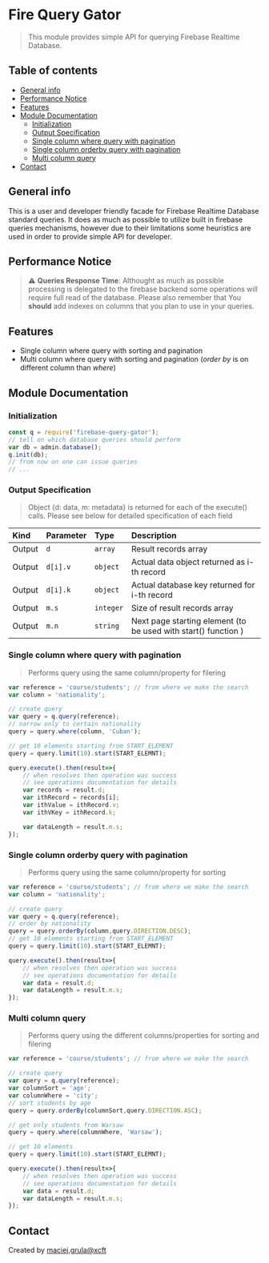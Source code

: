 # Fire Query Gator
> This module provides simple API for querying Firebase Realtime Database.

## Table of contents
* [General info](#general-info)
* [Performance Notice](#Performance-Notice)
* [Features](#Features)
* [Module Documentation](#Module-Documentation)  
    * [Initialization](#Initialization)  
    * [Output Specification](#Output-Specification)      
    * [Single column where query with pagination](#Single-column-where-query-with-pagination)   
    * [Single column orderby query with pagination](#Single-column-orderby-query-with-pagination)   
    * [Multi column query](#Multi-column-query)        
* [Contact](#contact)

## General info
This is a user and developer friendly facade for Firebase Realtime Database standard queries. It does as much as possible to utilize built in firebase queries mechanisms, however due to their limitations some heuristics are used in order to provide simple API for developer.

## Performance Notice
> :warning: **Queries Response Time**: Althought as much as possible processing is delegated to the firebase backend some operations will require full read of the database. Please also remember that You **should** add indexes on columns that you plan to use in your queries.

## Features
* Single column where query with sorting and pagination
* Multi column where query with sorting and pagination (_order by_ is on different column than _where_)

## Module Documentation

### Initialization
```javascript
const q = require('firebase-query-gator');
// tell on which database queries should perform
var db = admin.database();
q.init(db);
// from now on one can issue queries
// ...
```
### Output Specification
> Object {d: data, m: metadata} is returned for each of the execute() calls. Please see below for detailed specification of each field

|Kind| Parameter | Type | Description |
| :--- | :--- | :--- | :--- |
|Output| `d` | `array` | Result records array  |
|Output| `d[i].v` | `object` | Actual data object returned as i-th record  |
|Output| `d[i].k` | `object` | Actual database key returned for i-th record  |
|Output|  `m.s` | `integer` | Size of result records array |
|Output|  `m.n` | `string` | Next page starting element (to be used with start() function ) |

### Single column where query with pagination
> Performs query using the same column/property for filering 
```javascript
var reference = 'course/students'; // from where we make the search
var column = 'nationality';

// create query
var query = q.query(reference); 
// narrow only to certain nationality
query = query.where(column, 'Cuban');

// get 10 elements starting from START_ELEMENT
query = query.limit(10).start(START_ELEMNT);

query.execute().then(result=>{
    // when resolves then operation was success
    // see operations documentation for details    
    var records = result.d;
    var ithRecord = records[i];
    var ithValue = ithRecord.v;
    var ithVKey = ithRecord.k;

    var dataLength = result.m.s;
});
```

### Single column orderby query with pagination
> Performs query using the same column/property for sorting  
```javascript
var reference = 'course/students'; // from where we make the search
var column = 'nationality';

// create query
var query = q.query(reference); 
// order by nationality
query = query.orderBy(column,query.DIRECTION.DESC);            
// get 10 elements starting from START_ELEMENT
query = query.limit(10).start(START_ELEMNT);

query.execute().then(result=>{
    // when resolves then operation was success
    // see operations documentation for details    
    var data = result.d;
    var dataLength = result.m.s;
});
```


### Multi column query
> Performs query using the different columns/properties for sorting and filering 
```javascript
var reference = 'course/students'; // from where we make the search

// create query
var query = q.query(reference); 
var columnSort = 'age';
var columnWhere = 'city';
// sort students by age
query = query.orderBy(columnSort,query.DIRECTION.ASC);

// get only students from Warsaw
query = query.where(columnWhere, 'Warsaw');

// get 10 elements
query = query.limit(10).start(START_ELEMNT);

query.execute().then(result=>{
    // when resolves then operation was success
    // see operations documentation for details    
    var data = result.d;
    var dataLength = result.m.s;
});
```
## Contact
Created by [maciej.grula@xcft](https://www.xcft.pl/) 